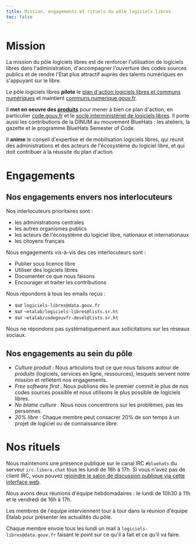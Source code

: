 ```yaml
---
title: Mission, engagements et rituels du pôle logiciels libres
toc: false
---
```


# Mission

La mission du pôle logiciels libres est de renforcer l'utilisation de logiciels libres dans l'administration, d'accompagner l'ouverture des codes sources publics et de rendre l'Etat plus attractif auprès des talents numériques en s'appuyant sur le libre.

Le pôle logiciels libres **pilote** le [plan d'action logiciels libres et communs numériques](https://communs.numerique.gouv.fr/plan-action-logiciels-libres-et-communs-numeriques/ " ") et maintient [communs.numerique.gouv.fr](https://communs.numerique.gouv.fr).

Il **met en oeuvre des [produits](produits.md)** pour mener à bien ce plan d'action, en particulier [code.gouv.fr](https://code.gouv.fr) et le [socle interministériel de logiciels libres](https://sill.etalab.gouv.fr).  Il porte aussi les contributions de la DINUM au mouvement BlueHats : les ateliers, la gazette et le programme BlueHats Semester of Code.

Il **anime** le conseil d'expertise et de mobilisation logiciels libres, qui réunit des administrations et des acteurs de l'écosystème du logiciel libre, et qui doit contribuer à la réussite du plan d'action.

# Engagements

## Nos engagements envers nos interlocuteurs

Nos interlocuteurs prioritaires sont :

- les administrations centrales
- les autres organismes publics
- les acteurs de l'écosystème du logiciel libre, nationaux et internationaux
- les citoyens français

Nous engagements vis-à-vis des ces interlocuteurs sont :

- Publier sous licence libre
- Utiliser des logiciels libres
- Documenter ce que nous faisons
- Encourager et traiter les contributions

Nous répondons à tous les emails reçus :

- sur `logiciels-libres@data.gouv.fr`
- sur `~etalab/logiciels-libres@lists.sr.ht`
- sur `~etalab/codegouvfr-devel@lists.sr.ht`

Nous ne répondons pas systématiquement aux sollicitations sur les réseaux sociaux.

## Nos engagements au sein du pôle

- *Culture produit* : Nous articulons tout ce que nous faisons autour de *produits* (logiciels, services en ligne, ressources), lesquels servent notre mission et reflètent nos engagements.
- *Free software first* : Nous publions dès le premier commit le plus de nos codes sources possible et nous utilisons le plus possible de logiciels libres.
- *No blame culture* : Nous nous concentrons sur les problèmes, pas les personnes.
- *20% libre* : Chaque membre peut consacrer 20% de son temps à un projet de logiciel ou de connaissance libre.

# Nos rituels

Nous maintenons une présence publique sur le canal IRC `#bluehats` du serveur `irc.libera.chat` tous les lundi de 16h à 17h.  Si vous n'avez pas de client IRC, vous pouvez [rejoindre le salon de discussion publique via cette interface web](https://web.libera.chat/).

Nous avons deux réunions d'équipe hebdomadaires : le lundi de 10h30 à 11h et le vendredi de 16h à 17h.

Les membres de l'équipe interviennent tour à tour dans la réunion d'équipe Etalab pour présenter les actualités du pôle.

Chaque membre envoie tous les lundi un mail à `logiciels-libres@data.gouv.fr` faisant le point sur ce qu'il a fait et ce qu'il va faire.
